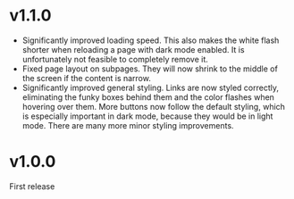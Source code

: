 # v1.1.0
- Significantly improved loading speed. This also makes the white flash shorter when reloading a page with dark mode enabled. It is unfortunately not feasible to completely remove it.
- Fixed page layout on subpages. They will now shrink to the middle of the screen if the content is narrow.
- Significantly improved general styling. Links are now styled correctly, eliminating the funky boxes behind them and the color flashes when hovering over them. More buttons now follow the default styling, which is especially important in dark mode, because they would be in light mode. There are many more minor styling improvements.

# v1.0.0
First release
